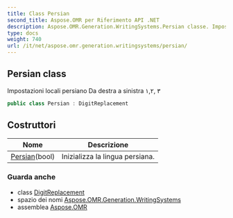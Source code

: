 ```yaml
---
title: Class Persian
second_title: Aspose.OMR per Riferimento API .NET
description: Aspose.OMR.Generation.WritingSystems.Persian classe. Impostazioni locali persiano Da destra a sinistra ١۲ ۳
type: docs
weight: 740
url: /it/net/aspose.omr.generation.writingsystems/persian/
---
```

## Persian class

Impostazioni locali persiano Da destra a sinistra ١,۲, ۳

```csharp
public class Persian : DigitReplacement
```

## Costruttori

| Nome | Descrizione |
| --- | --- |
| [Persian](persian/)(bool) | Inizializza la lingua persiana. |

### Guarda anche

* class [DigitReplacement](../digitreplacement/)
* spazio dei nomi [Aspose.OMR.Generation.WritingSystems](../../aspose.omr.generation.writingsystems/)
* assemblea [Aspose.OMR](../../)


